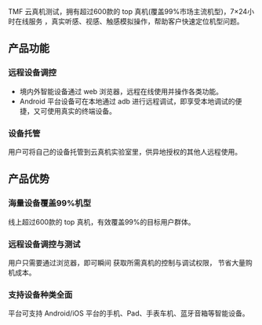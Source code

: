 TMF 云真机测试，拥有超过600款的 top 真机(覆盖99%市场主流机型)，7×24小时在线服务 ，真实听感、视感、触感模拟操作，帮助客户快速定位机型问题。

## 产品功能

### 远程设备调控
 - 境内外智能设备通过 web 浏览器，远程在线使用并操作各类功能。
 - Android 平台设备可在本地通过 adb 进行远程调试，即享受本地调试的便捷，又可使用真实的终端设备。

### 设备托管
用户可将自己的设备托管到云真机实验室里，供异地授权的其他人远程使用。

## 产品优势

### 海量设备覆盖99%机型
线上超过600款的 top 真机，有效覆盖99%的目标用户群体。

### 远程设备调控与测试
用户只需要通过浏览器，即可瞬间 获取所需真机的控制与调试权限， 节省大量购机成本。

### 支持设备种类全面
平台可支持 Android/iOS 平台的手机、Pad、手表车机、蓝牙音箱等智能设备。



